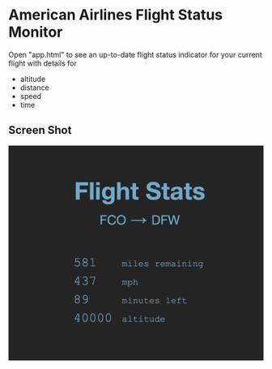 # American Airlines Flight Status Monitor
Open "app.html" to see an up-to-date flight status indicator for your current flight with details for

* altitude
* distance
* speed
* time

## Screen Shot

![Sample](/sample/screen-shot.png?raw=true "Screen Shot")
